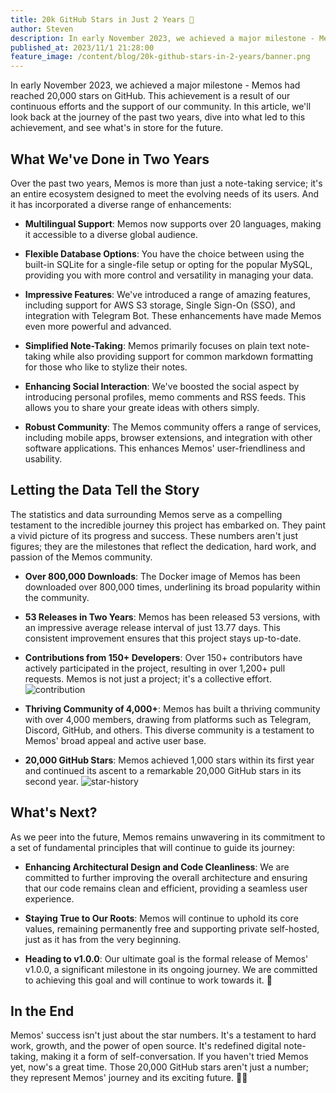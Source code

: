 ```yaml
---
title: 20k GitHub Stars in Just 2 Years 🤩
author: Steven
description: In early November 2023, we achieved a major milestone - Memos had reached 20,000 stars on GitHub. This achievement is a result of our continuous efforts and the support of our community.
published_at: 2023/11/1 21:28:00
feature_image: /content/blog/20k-github-stars-in-2-years/banner.png
---
```


In early November 2023, we achieved a major milestone - Memos had reached 20,000 stars on GitHub. This achievement is a result of our continuous efforts and the support of our community. In this article, we'll look back at the journey of the past two years, dive into what led to this achievement, and see what's in store for the future.

## What We've Done in Two Years

Over the past two years, Memos is more than just a note-taking service; it's an entire ecosystem designed to meet the evolving needs of its users. And it has incorporated a diverse range of enhancements:

- **Multilingual Support**: Memos now supports over 20 languages, making it accessible to a diverse global audience.

- **Flexible Database Options**: You have the choice between using the built-in SQLite for a single-file setup or opting for the popular MySQL, providing you with more control and versatility in managing your data.

- **Impressive Features**: We've introduced a range of amazing features, including support for AWS S3 storage, Single Sign-On (SSO), and integration with Telegram Bot. These enhancements have made Memos even more powerful and advanced.

- **Simplified Note-Taking**: Memos primarily focuses on plain text note-taking while also providing support for common markdown formatting for those who like to stylize their notes.

- **Enhancing Social Interaction**: We've boosted the social aspect by introducing personal profiles, memo comments and RSS feeds. This allows you to share your greate ideas with others simply.

- **Robust Community**: The Memos community offers a range of services, including mobile apps, browser extensions, and integration with other software applications. This enhances Memos' user-friendliness and usability.

## Letting the Data Tell the Story

The statistics and data surrounding Memos serve as a compelling testament to the incredible journey this project has embarked on. They paint a vivid picture of its progress and success. These numbers aren't just figures; they are the milestones that reflect the dedication, hard work, and passion of the Memos community.

- **Over 800,000 Downloads**: The Docker image of Memos has been downloaded over 800,000 times, underlining its broad popularity within the community.

- **53 Releases in Two Years**: Memos has been released 53 versions, with an impressive average release interval of just 13.77 days. This consistent improvement ensures that this project stays up-to-date.

- **Contributions from 150+ Developers**: Over 150+ contributors have actively participated in the project, resulting in over 1,200+ pull requests. Memos is not just a project; it's a collective effort.
  ![contribution](/content/blog/20k-github-stars-in-2-years/contribution.png)

- **Thriving Community of 4,000+**: Memos has built a thriving community with over 4,000 members, drawing from platforms such as Telegram, Discord, GitHub, and others. This diverse community is a testament to Memos' broad appeal and active user base.

- **20,000 GitHub Stars**: Memos achieved 1,000 stars within its first year and continued its ascent to a remarkable 20,000 GitHub stars in its second year.
  ![star-history](/content/blog/20k-github-stars-in-2-years/star-history.png)

## What's Next?

As we peer into the future, Memos remains unwavering in its commitment to a set of fundamental principles that will continue to guide its journey:

- **Enhancing Architectural Design and Code Cleanliness**: We are committed to further improving the overall architecture and ensuring that our code remains clean and efficient, providing a seamless user experience.

- **Staying True to Our Roots**: Memos will continue to uphold its core values, remaining permanently free and supporting private self-hosted, just as it has from the very beginning.

- **Heading to v1.0.0**: Our ultimate goal is the formal release of Memos' v1.0.0, a significant milestone in its ongoing journey. We are committed to achieving this goal and will continue to work towards it. 🦦

## In the End

Memos' success isn't just about the star numbers. It's a testament to hard work, growth, and the power of open source. It's redefined digital note-taking, making it a form of self-conversation. If you haven't tried Memos yet, now's a great time. Those 20,000 GitHub stars aren't just a number; they represent Memos' journey and its exciting future. 🌟✨
